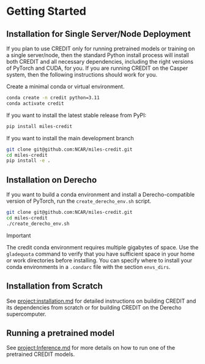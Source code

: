 # Getting Started

## Installation for Single Server/Node Deployment
If you plan to use CREDIT only for running pretrained models or training on a single server/node, then
the standard Python install process will install both CREDIT and all necessary dependencies, including
the right versions of PyTorch and CUDA, for you. If you are running CREDIT on the Casper system, then
 the following instructions should work for you.

Create a minimal conda or virtual environment.
```bash
conda create -n credit python=3.11
conda activate credit
```
If you want to install the latest stable release from PyPI:
```bash
pip install miles-credit
```

If you want to install the main development branch
```bash
git clone git@github.com:NCAR/miles-credit.git
cd miles-credit
pip install -e .
```

## Installation on Derecho
If you want to build a conda environment and install a Derecho-compatible version of PyTorch, run
the `create_derecho_env.sh` script. 
```bash
git clone git@github.com:NCAR/miles-credit.git
cd miles-credit
./create_derecho_env.sh
```
> [!IMPORTANT] 
> The credit conda environment requires multiple gigabytes of space. Use the `gladequota` command
> to verify that you have sufficient space in your home or work directories before installing.
> You can specify where to install your conda environments in a `.condarc` file with the section
> `envs_dirs`. 

## Installation from Scratch
See <project:installation.md> for detailed instructions on building CREDIT and its 
dependencies from scratch or for building CREDIT on the Derecho supercomputer.

## Running a pretrained model
See <project:Inference.md> for more details on how to run one of the pretrained CREDIT models.



